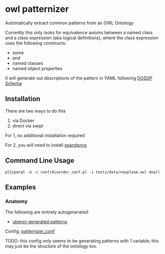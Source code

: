 # owl patternizer

Automatically extract common patterns from an OWL Ontology

Currently this only looks for equivalence axioms between a named class
and a class expression (aka logical definitions), where the class
expression uses the following constructs:

 - some
 - and
 - named classes
 - named object properties

It will generate out descriptions of the pattern in YAML following [DOSDP Schema](https://github.com/INCATools/dead_simple_owl_design_patterns/)

## Installation

There are two ways to do this

 1. via Docker
 2. direct via swipl

For 1, no additional installation required

For 2, you will need to install [sparqlprog](http://www.swi-prolog.org/pack/list?p=sparqlprog)

## Command Line Usage



`pl2sparql -e -c conf/disorder_conf.pl -i tests/data/neoplasm.owl doall`


## Examples


### Anatomy

The following are entirely autogenerated:

 * [uberon generated patterns](https://github.com/obophenotype/uberon/tree/master/patterns/generated)

Config: [patternizer_conf](https://github.com/obophenotype/uberon/blob/master/patterns/patternizer_conf.pl)

TODO: this config only seems to be generating patterns with 1
variable; this may just be the structure of the ontology too.


